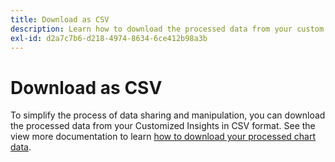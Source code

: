 ```yaml
---
title: Download as CSV
description: Learn how to download the processed data from your custom dashboard insights in CSV format.
exl-id: d2a7c7b6-d218-4974-8634-6ce412b98a3b
---
```

# Download as CSV

To simplify the process of data sharing and manipulation, you can download the processed data from your Customized Insights in CSV format. See the view more documentation to learn [how to download your processed chart data](./view-more.md#download-csv).
